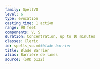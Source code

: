 ```yaml
---
family: SpellVO
level: 6
type: evocation
casting_time: 1 action
range: 90 feet
components: V, S
duration: Concentration, up to 10 minutes
classes: Cleric
id: spells_vo.md#blade-barrier
title: Blade Barrier
alias: Barrière de lames
source: (SRD p122)
---
```


